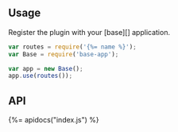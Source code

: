 ## Usage

Register the plugin with your [base][] application.

```js
var routes = require('{%= name %}');
var Base = require('base-app');

var app = new Base();
app.use(routes());
```

## API
{%= apidocs("index.js") %}
